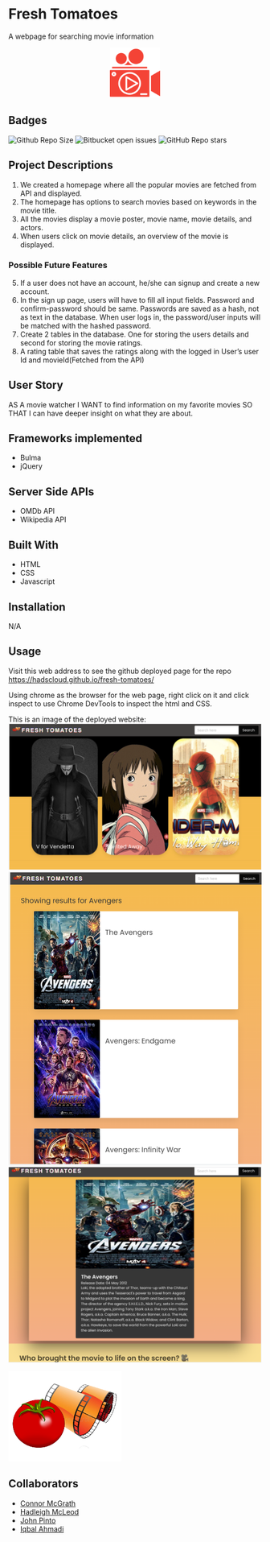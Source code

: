 # Fresh Tomatoes
A webpage for searching movie information

<p align="center">
  <img src="assets/images/video-camera.png" width="100" >
</p>

## Badges 
![Github Repo Size](https://img.shields.io/github/repo-size/hadscloud/fresh-tomatoes?style=for-the-badge)
![Bitbucket open issues](https://img.shields.io/bitbucket/issues/hadscloud/fresh-tomatoes?style=for-the-badge)
![GitHub Repo stars](https://img.shields.io/github/stars/hadscloud/fresh-tomatoes?style=social)




## Project Descriptions
1. We created a homepage where all the popular movies are fetched from API and displayed.
2. The homepage has options to search movies based on keywords in the movie title.
3. All the movies display a movie poster, movie name, movie details, and actors.
4. When users click on movie details, an overview of the movie is displayed.
### Possible Future Features
5. If a user does not have an account, he/she can signup and create a new account.
6. In the sign up page, users will have to fill all input fields. Password and confirm-password should be same. Passwords are saved as a hash, not as text in the database. When user logs in, the password/user inputs will be matched with the hashed password.
7. Create 2 tables in the database. One for storing the users details and second for storing the movie ratings.
8. A rating table that saves the ratings along with the logged in User’s user Id and movieId(Fetched from the API)

## User Story
AS A movie watcher
I WANT to find information on my favorite movies 
SO THAT I can have deeper insight on what they are about.

## Frameworks implemented
- Bulma
- jQuery

## Server Side APIs
- OMDb API
- Wikipedia API

## Built With
- HTML
- CSS
- Javascript

## Installation

N/A

## Usage

Visit this web address to see the github deployed page for the repo https://hadscloud.github.io/fresh-tomatoes/

Using chrome as the browser for the web page, right click on it and click inspect to use Chrome DevTools to inspect the html and CSS.

This is an image of the deployed website:
![Fresh Tomatoes website.](./assets/images/Fresh-Tomatoes-SrcnShot1.png)
![Fresh Tomatoes website.](./assets/images/Fresh-Tomatoes-SrcnShot2.png)
![Fresh Tomatoes website.](./assets/images/Fresh-Tomatoes-SrcnShot3.png)

![alt expected website](https://github.com/hadscloud/fresh-tomatoes/blob/main/assets/images/fresh-tomatoes-logo-nb.png)

## Collaborators
- [Connor McGrath](https://github.com/CJMerit)
- [Hadleigh McLeod](https://github.com/hadscloud)
- [John Pinto](https://github.com/jpinto2)
- [Iqbal Ahmadi](https://github.com/IqbalAhmadi)
